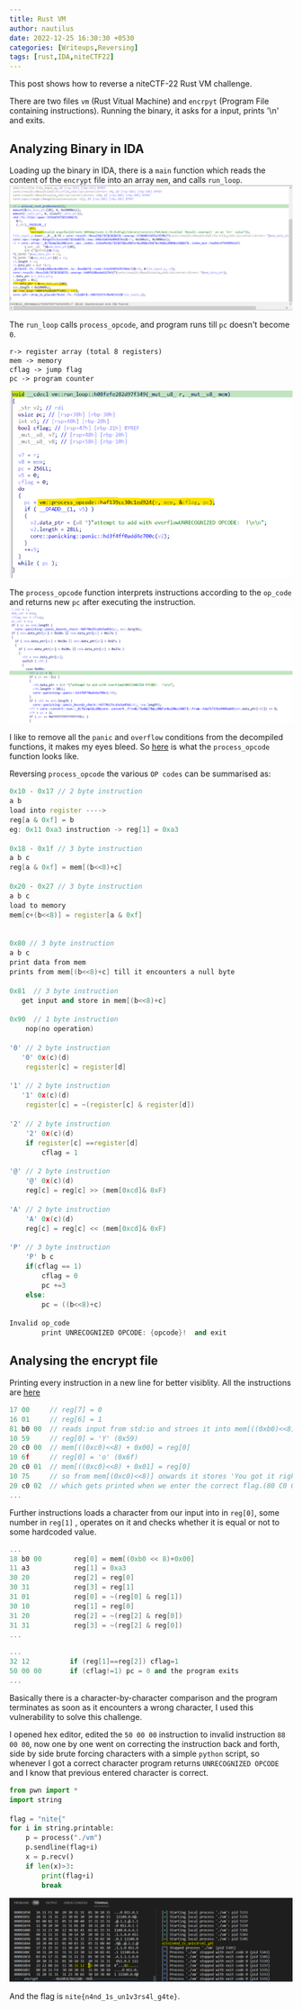 ```yaml
---
title: Rust VM
author: nautilus
date: 2022-12-25 16:30:30 +0530 
categories: [Writeups,Reversing]
tags: [rust,IDA,niteCTF22]
---
```

This post shows how to reverse a niteCTF-22 Rust VM challenge.

There are two files `vm` (Rust Vitual Machine) and `encrpyt` (Program File containing instructions). Running the binary, it asks for a input, prints '\n' and exits.

## Analyzing Binary in IDA

Loading up the binary in IDA, there is a `main` function which reads the content of the `encrypt` file into an array `mem`, and calls `run_loop`.
![2.png](/assets/img/20221225/vm/2.png)

The `run_loop` calls `process_opcode`, and program runs till `pc` doesn't become `0`.

```plaintext
r-> register array (total 8 registers)
mem -> memory
cflag -> jump flag
pc -> program counter
```

![3.png](/assets/img/20221225/vm/3.png)

The `process_opcode` function interprets instructions according to the `op_code` and returns new `pc` after executing the instruction.
![4.png](/assets/img/20221225/vm/4.png)

I like to remove all the `panic` and `overflow` conditions from the decompiled functions, it makes my eyes bleed. So [here](/assets/files/20221225/vm/rev.txt) is what the `process_opcode` function looks like.


 
Reversing `process_opcode` the various `OP codes` can be summarised as:

```cpp
0x10 - 0x17 // 2 byte instruction
a b
load into register ----> 
reg[a & 0xf] = b 
eg: 0x11 0xa3 instruction -> reg[1] = 0xa3  

0x18 - 0x1f // 3 byte instruction
a b c
reg[a & 0xf] = mem[(b<<8)+c] 

0x20 - 0x27 // 3 byte instruction
a b c
load to memory
mem[c+(b<<8)] = register[a & 0xf]


0x80 // 3 byte instruction
a b c 
print data from mem 
prints from mem[(b<<8)+c] till it encounters a null byte

0x81  // 3 byte instruction
   get input and store in mem[(b<<8)+c]

0x90  // 1 byte instruction
    nop(no operation)

'0' // 2 byte instruction
   '0' 0x(c)(d)
    register[c] = register[d]

'1' // 2 byte instruction 
   '1' 0x(c)(d)
    register[c] = ~(register[c] & register[d])

'2' // 2 byte instruction
    '2' 0x(c)(d)
    if register[c] ==register[d]
        cflag = 1

'@' // 2 byte instruction
    '@' 0x(c)(d)
    reg[c] = reg[c] >> (mem[0xcd]& 0xF)

'A' // 2 byte instruction
    'A' 0x(c)(d)
    reg[c] = reg[c] << (mem[0xcd]& 0xF)

'P' // 3 byte instruction
    'P' b c 
    if(cflag == 1)
        cflag = 0
        pc +=3 
    else:
        pc = ((b<<8)+c)

Invalid op_code  
        print UNRECOGNIZED OPCODE: {opcode}!  and exit
```

## Analysing the encrypt file

Printing every instruction in a new line for better visiblity. All the instructions are [here](/assets/files/20221225/vm/instructions.txt)

```cpp
17 00     // reg[7] = 0
16 01     // reg[6] = 1
81 b0 00  // reads input from std:io and stroes it into mem[((0xb0)<<8) + 0x00]
10 59     // reg[0] = 'Y' (0x59)
20 c0 00  // mem[((0xc0)<<8) + 0x00] = reg[0]
10 6f     // reg[0] = 'o' (0x6f)       
20 c0 01  // mem[((0xc0)<<8) + 0x01] = reg[0] 
10 75     // so from mem[(0xc0)<<8)] onwards it stores 'You got it right!' 
20 c0 02  // which gets printed when we enter the correct flag.(80 C0 00 last instruction in the file)
...
```

Further instructions loads a character from our input into in `reg[0]`, some number in `reg[1]` , operates on it and checks whether it is equal or not to some hardcoded value.  

```cpp
...
18 b0 00        reg[0] = mem[(0xb0 << 8)+0x00]
11 a3           reg[1] = 0xa3
30 20           reg[2] = reg[0]   
30 31           reg[3] = reg[1]
31 01           reg[0] = ~(reg[0] & reg[1]) 
30 10           reg[1] = reg[0]
31 20           reg[2] = ~(reg[2] & reg[0])
31 31           reg[3] = ~(reg[2] & reg[0])
...
```

```cpp
...
32 12          if (reg[1]==reg[2]) cflag=1
50 00 00       if (cflag!=1) pc = 0 and the program exits 
...
```

Basically there is a character-by-character comparison and the program terminates as soon as it encounters a wrong character, I used this vulnerability to solve this challenge.

I opened hex editor, edited the `50 00 00` instruction to invalid instruction `88 00 00`, now one by one went on correcting the instruction back and forth, side by side brute forcing characters with a simple `python` script, so whenever I got a correct character program returns `UNRECOGNIZED OPCODE` and I know that previous entered character is correct.

```python
from pwn import *
import string

flag = "nite{"
for i in string.printable:
    p = process("./vm")
    p.sendline(flag+i)
    x = p.recv()
    if len(x)>3:
        print(flag+i)
        break

```

![1.png](/assets/img/20221225/vm/1.PNG)

And the flag is `nite{n4nd_1s_un1v3rs4l_g4te}`.
